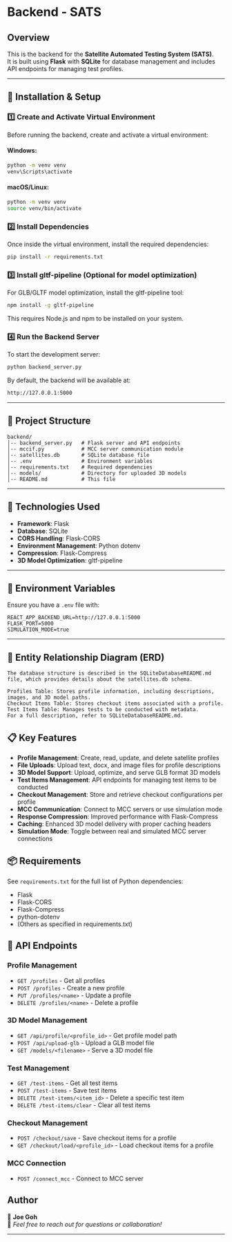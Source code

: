 # Backend - SATS

## Overview
This is the backend for the **Satellite Automated Testing System (SATS)**.  
It is built using **Flask** with **SQLite** for database management and includes API endpoints for managing test profiles.

---

## 🔧 Installation & Setup

### **1️⃣ Create and Activate Virtual Environment**
Before running the backend, create and activate a virtual environment:

#### Windows:
```bash
python -m venv venv
venv\Scripts\activate
```

#### macOS/Linux:
```bash
python -m venv venv
source venv/bin/activate
```

### **2️⃣ Install Dependencies**
Once inside the virtual environment, install the required dependencies:
```bash
pip install -r requirements.txt
```

### **3️⃣ Install gltf-pipeline (Optional for model optimization)**
For GLB/GLTF model optimization, install the gltf-pipeline tool:
```bash
npm install -g gltf-pipeline
```
This requires Node.js and npm to be installed on your system.

### **4️⃣ Run the Backend Server**
To start the development server:
```bash
python backend_server.py
```
By default, the backend will be available at:
```bash
http://127.0.0.1:5000
```

---

## 📂 Project Structure
```
backend/
│-- backend_server.py   # Flask server and API endpoints
│-- mccif.py            # MCC server communication module
│-- satellites.db       # SQLite database file
│-- .env                # Environment variables
│-- requirements.txt    # Required dependencies
│-- models/             # Directory for uploaded 3D models
│-- README.md           # This file
```

---

## 📌 Technologies Used
- **Framework**: Flask
- **Database**: SQLite
- **CORS Handling**: Flask-CORS
- **Environment Management**: Python dotenv
- **Compression**: Flask-Compress
- **3D Model Optimization**: gltf-pipeline

---

## 🔧 Environment Variables
Ensure you have a `.env` file with:
```env
REACT_APP_BACKEND_URL=http://127.0.0.1:5000
FLASK_PORT=5000
SIMULATION_MODE=true
```

---

## 📌 Entity Relationship Diagram (ERD)
```
The database structure is described in the SQLiteDatabaseREADME.md file, which provides details about the satellites.db schema.

Profiles Table: Stores profile information, including descriptions, images, and 3D model paths.
Checkout Items Table: Stores checkout items associated with a profile.
Test Items Table: Manages tests to be conducted with metadata.
For a full description, refer to SQLiteDatabaseREADME.md.
```

## 📋 Key Features
- **Profile Management**: Create, read, update, and delete satellite profiles
- **File Uploads**: Upload text, docx, and image files for profile descriptions
- **3D Model Support**: Upload, optimize, and serve GLB format 3D models
- **Test Items Management**: API endpoints for managing test items to be conducted
- **Checkout Management**: Store and retrieve checkout configurations per profile
- **MCC Communication**: Connect to MCC servers or use simulation mode
- **Response Compression**: Improved performance with Flask-Compress
- **Caching**: Enhanced 3D model delivery with proper caching headers
- **Simulation Mode**: Toggle between real and simulated MCC server connections

## 📦 Requirements
See `requirements.txt` for the full list of Python dependencies:
- Flask
- Flask-CORS
- Flask-Compress
- python-dotenv
- (Others as specified in requirements.txt)

## 🔌 API Endpoints

### Profile Management
- `GET /profiles` - Get all profiles
- `POST /profiles` - Create a new profile
- `PUT /profiles/<name>` - Update a profile
- `DELETE /profiles/<name>` - Delete a profile

### 3D Model Management
- `GET /api/profile/<profile_id>` - Get profile model path
- `POST /api/upload-glb` - Upload a GLB model file
- `GET /models/<filename>` - Serve a 3D model file

### Test Management
- `GET /test-items` - Get all test items
- `POST /test-items` - Save test items
- `DELETE /test-items/<item_id>` - Delete a specific test item
- `DELETE /test-items/clear` - Clear all test items

### Checkout Management
- `POST /checkout/save` - Save checkout items for a profile
- `GET /checkout/load/<profile_id>` - Load checkout items for a profile

### MCC Connection
- `POST /connect_mcc` - Connect to MCC server

## **Author**
👤 **Joe Goh**  
📩 *Feel free to reach out for questions or collaboration!*

---